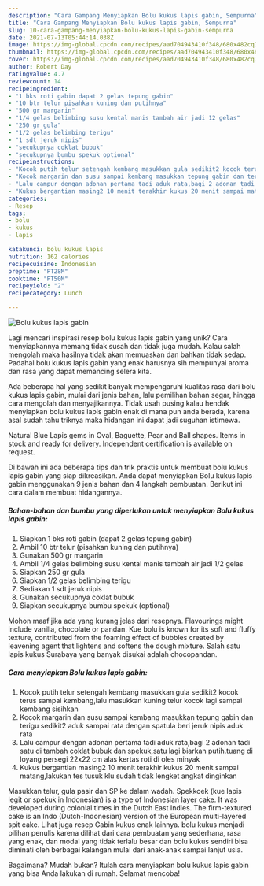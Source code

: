 ```yaml
---
description: "Cara Gampang Menyiapkan Bolu kukus lapis gabin, Sempurna"
title: "Cara Gampang Menyiapkan Bolu kukus lapis gabin, Sempurna"
slug: 10-cara-gampang-menyiapkan-bolu-kukus-lapis-gabin-sempurna
date: 2021-07-13T05:44:14.038Z
image: https://img-global.cpcdn.com/recipes/aad704943410f348/680x482cq70/bolu-kukus-lapis-gabin-foto-resep-utama.jpg
thumbnail: https://img-global.cpcdn.com/recipes/aad704943410f348/680x482cq70/bolu-kukus-lapis-gabin-foto-resep-utama.jpg
cover: https://img-global.cpcdn.com/recipes/aad704943410f348/680x482cq70/bolu-kukus-lapis-gabin-foto-resep-utama.jpg
author: Robert Day
ratingvalue: 4.7
reviewcount: 14
recipeingredient:
- "1 bks roti gabin dapat 2 gelas tepung gabin"
- "10 btr telur pisahkan kuning dan putihnya"
- "500 gr margarin"
- "1/4 gelas belimbing susu kental manis tambah air jadi 12 gelas"
- "250 gr gula"
- "1/2 gelas belimbing terigu"
- "1 sdt jeruk nipis"
- "secukupnya coklat bubuk"
- "secukupnya bumbu spekuk optional"
recipeinstructions:
- "Kocok putih telur setengah kembang masukkan gula sedikit2 kocok terus sampai kembang,lalu masukkan kuning telur kocok lagi sampai kembang sisihkan"
- "Kocok margarin dan susu sampai kembang masukkan tepung gabin dan terigu sedikit2 aduk sampai rata dengan spatula beri jeruk nipis aduk rata"
- "Lalu campur dengan adonan pertama tadi aduk rata,bagi 2 adonan tadi satu di tambah coklat bubuk dan spekuk,satu lagi biarkan putih.tuang di loyang persegi 22x22 cm alas kertas roti di oles minyak"
- "Kukus bergantian masing2 10 menit terakhir kukus 20 menit sampai matang,lakukan tes tusuk klu sudah tidak lengket angkat dinginkan"
categories:
- Resep
tags:
- bolu
- kukus
- lapis

katakunci: bolu kukus lapis 
nutrition: 162 calories
recipecuisine: Indonesian
preptime: "PT28M"
cooktime: "PT50M"
recipeyield: "2"
recipecategory: Lunch

---
```



![Bolu kukus lapis gabin](https://img-global.cpcdn.com/recipes/aad704943410f348/680x482cq70/bolu-kukus-lapis-gabin-foto-resep-utama.jpg)

Lagi mencari inspirasi resep bolu kukus lapis gabin yang unik? Cara menyiapkannya memang tidak susah dan tidak juga mudah. Kalau salah mengolah maka hasilnya tidak akan memuaskan dan bahkan tidak sedap. Padahal bolu kukus lapis gabin yang enak harusnya sih mempunyai aroma dan rasa yang dapat memancing selera kita.

Ada beberapa hal yang sedikit banyak mempengaruhi kualitas rasa dari bolu kukus lapis gabin, mulai dari jenis bahan, lalu pemilihan bahan segar, hingga cara mengolah dan menyajikannya. Tidak usah pusing kalau hendak menyiapkan bolu kukus lapis gabin enak di mana pun anda berada, karena asal sudah tahu triknya maka hidangan ini dapat jadi suguhan istimewa.

Natural Blue Lapis gems in Oval, Baguette, Pear and Ball shapes. Items in stock and ready for delivery. Independent certification is available on request.


Di bawah ini ada beberapa tips dan trik praktis untuk membuat bolu kukus lapis gabin yang siap dikreasikan. Anda dapat menyiapkan Bolu kukus lapis gabin menggunakan 9 jenis bahan dan 4 langkah pembuatan. Berikut ini cara dalam membuat hidangannya.

<!--inarticleads1-->

##### Bahan-bahan dan bumbu yang diperlukan untuk menyiapkan Bolu kukus lapis gabin:

1. Siapkan 1 bks roti gabin (dapat 2 gelas tepung gabin)
1. Ambil 10 btr telur (pisahkan kuning dan putihnya)
1. Gunakan 500 gr margarin
1. Ambil 1/4 gelas belimbing susu kental manis tambah air jadi 1/2 gelas
1. Siapkan 250 gr gula
1. Siapkan 1/2 gelas belimbing terigu
1. Sediakan 1 sdt jeruk nipis
1. Gunakan secukupnya coklat bubuk
1. Siapkan secukupnya bumbu spekuk (optional)


Mohon maaf jika ada yang kurang jelas dari resepnya. Flavourings might include vanilla, chocolate or pandan. Kue bolu is known for its soft and fluffy texture, contributed from the foaming effect of bubbles created by leavening agent that lightens and softens the dough mixture. Salah satu lapis kukus Surabaya yang banyak disukai adalah chocopandan. 

<!--inarticleads2-->

##### Cara menyiapkan Bolu kukus lapis gabin:

1. Kocok putih telur setengah kembang masukkan gula sedikit2 kocok terus sampai kembang,lalu masukkan kuning telur kocok lagi sampai kembang sisihkan
1. Kocok margarin dan susu sampai kembang masukkan tepung gabin dan terigu sedikit2 aduk sampai rata dengan spatula beri jeruk nipis aduk rata
1. Lalu campur dengan adonan pertama tadi aduk rata,bagi 2 adonan tadi satu di tambah coklat bubuk dan spekuk,satu lagi biarkan putih.tuang di loyang persegi 22x22 cm alas kertas roti di oles minyak
1. Kukus bergantian masing2 10 menit terakhir kukus 20 menit sampai matang,lakukan tes tusuk klu sudah tidak lengket angkat dinginkan


Masukkan telur, gula pasir dan SP ke dalam wadah. Spekkoek (kue lapis legit or spekuk in Indonesian) is a type of Indonesian layer cake. It was developed during colonial times in the Dutch East Indies. The firm-textured cake is an Indo (Dutch-Indonesian) version of the European multi-layered spit cake. Lihat juga resep Gabin kukus enak lainnya. bolu kukus menjadi pilihan penulis karena dilihat dari cara pembuatan yang sederhana, rasa yang enak, dan modal yang tidak terlalu besar dan bolu kukus sendiri bisa diminati oleh berbagai kalangan mulai dari anak-anak sampai lanjut usia. 

Bagaimana? Mudah bukan? Itulah cara menyiapkan bolu kukus lapis gabin yang bisa Anda lakukan di rumah. Selamat mencoba!
